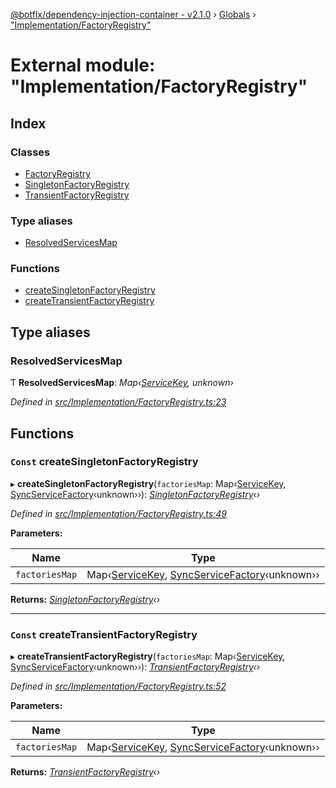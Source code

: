 [@botflx/dependency-injection-container - v2.1.0](../README.md) › [Globals](../globals.md) › ["Implementation/FactoryRegistry"](_implementation_factoryregistry_.md)

# External module: "Implementation/FactoryRegistry"

## Index

### Classes

* [FactoryRegistry](../classes/_implementation_factoryregistry_.factoryregistry.md)
* [SingletonFactoryRegistry](../classes/_implementation_factoryregistry_.singletonfactoryregistry.md)
* [TransientFactoryRegistry](../classes/_implementation_factoryregistry_.transientfactoryregistry.md)

### Type aliases

* [ResolvedServicesMap](_implementation_factoryregistry_.md#resolvedservicesmap)

### Functions

* [createSingletonFactoryRegistry](_implementation_factoryregistry_.md#const-createsingletonfactoryregistry)
* [createTransientFactoryRegistry](_implementation_factoryregistry_.md#const-createtransientfactoryregistry)

## Type aliases

###  ResolvedServicesMap

Ƭ **ResolvedServicesMap**: *Map‹[ServiceKey](_interfaces_.md#servicekey), unknown›*

*Defined in [src/Implementation/FactoryRegistry.ts:23](https://github.com/botflux/dependency-injection-container/blob/e8a6c87/packages/DIContainer/src/Implementation/FactoryRegistry.ts#L23)*

## Functions

### `Const` createSingletonFactoryRegistry

▸ **createSingletonFactoryRegistry**(`factoriesMap`: Map‹[ServiceKey](_interfaces_.md#servicekey), [SyncServiceFactory](_interfaces_.md#syncservicefactory)‹unknown››): *[SingletonFactoryRegistry](../classes/_implementation_factoryregistry_.singletonfactoryregistry.md)‹›*

*Defined in [src/Implementation/FactoryRegistry.ts:49](https://github.com/botflux/dependency-injection-container/blob/e8a6c87/packages/DIContainer/src/Implementation/FactoryRegistry.ts#L49)*

**Parameters:**

Name | Type |
------ | ------ |
`factoriesMap` | Map‹[ServiceKey](_interfaces_.md#servicekey), [SyncServiceFactory](_interfaces_.md#syncservicefactory)‹unknown›› |

**Returns:** *[SingletonFactoryRegistry](../classes/_implementation_factoryregistry_.singletonfactoryregistry.md)‹›*

___

### `Const` createTransientFactoryRegistry

▸ **createTransientFactoryRegistry**(`factoriesMap`: Map‹[ServiceKey](_interfaces_.md#servicekey), [SyncServiceFactory](_interfaces_.md#syncservicefactory)‹unknown››): *[TransientFactoryRegistry](../classes/_implementation_factoryregistry_.transientfactoryregistry.md)‹›*

*Defined in [src/Implementation/FactoryRegistry.ts:52](https://github.com/botflux/dependency-injection-container/blob/e8a6c87/packages/DIContainer/src/Implementation/FactoryRegistry.ts#L52)*

**Parameters:**

Name | Type |
------ | ------ |
`factoriesMap` | Map‹[ServiceKey](_interfaces_.md#servicekey), [SyncServiceFactory](_interfaces_.md#syncservicefactory)‹unknown›› |

**Returns:** *[TransientFactoryRegistry](../classes/_implementation_factoryregistry_.transientfactoryregistry.md)‹›*
